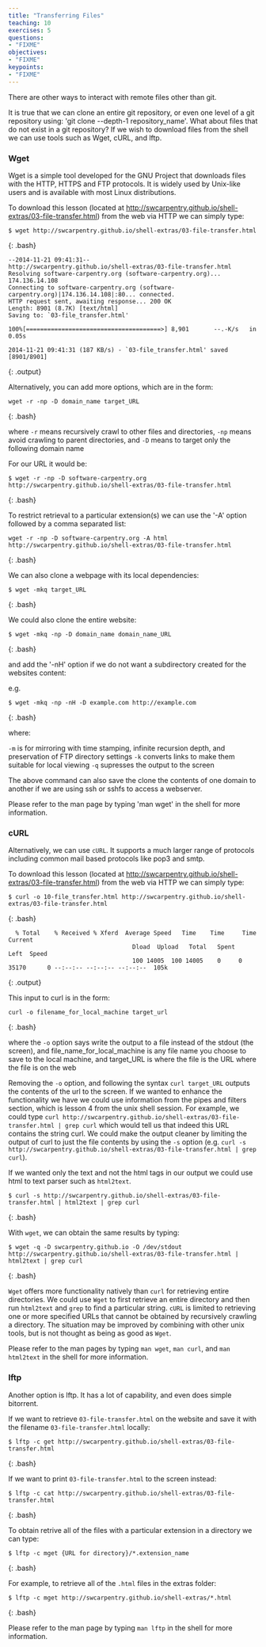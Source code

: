 ```yaml
---
title: "Transferring Files"
teaching: 10
exercises: 5
questions:
- "FIXME"
objectives:
- "FIXME"
keypoints:
- "FIXME"
---
```


There are other ways to interact with remote files other than git.

It is true that we can clone an entire git repository, or even one level of a git repository using: 'git clone --depth-1 repository_name'.
What about files that do not exist in a git repository? If we wish to download files from the shell we can use tools such as
Wget, cURL, and lftp.

### Wget

Wget is a simple tool developed for the GNU Project that downloads files with the HTTP, HTTPS and FTP protocols. It is widely used by Unix-like users and is available with most Linux distributions.

To download this lesson (located at http://swcarpentry.github.io/shell-extras/03-file-transfer.html) from the web via HTTP we can simply type:

~~~
$ wget http://swcarpentry.github.io/shell-extras/03-file-transfer.html
~~~
{: .bash}

~~~
--2014-11-21 09:41:31--  
http://swcarpentry.github.io/shell-extras/03-file-transfer.html
Resolving software-carpentry.org (software-carpentry.org)... 174.136.14.108
Connecting to software-carpentry.org (software-carpentry.org)|174.136.14.108|:80... connected.
HTTP request sent, awaiting response... 200 OK
Length: 8901 (8.7K) [text/html]
Saving to: `03-file_transfer.html'

100%[======================================>] 8,901       --.-K/s   in 0.05s   

2014-11-21 09:41:31 (187 KB/s) - `03-file_transfer.html' saved [8901/8901]
~~~
{: .output}

Alternatively, you can add more options, which are in the form:

~~~
wget -r -np -D domain_name target_URL
~~~
{: .bash}

where `-r` means recursively crawl to other files and directories, `-np` means avoid crawling to parent directories, and `-D` means to target only the following domain name

For our URL it would be:

~~~
$ wget -r -np -D software-carpentry.org http://swcarpentry.github.io/shell-extras/03-file-transfer.html
~~~
{: .bash}

To restrict retrieval to a particular extension(s) we can use the '-A' option followed by a comma separated list:

~~~
wget -r -np -D software-carpentry.org -A html http://swcarpentry.github.io/shell-extras/03-file-transfer.html
~~~
{: .bash}

We can also clone a webpage with its local dependencies:

~~~
$ wget -mkq target_URL
~~~
{: .bash}

We could also clone the entire website:

~~~
$ wget -mkq -np -D domain_name domain_name_URL
~~~
{: .bash}

and add the '-nH' option if we do not want a subdirectory created for the websites content:

e.g.

~~~
$ wget -mkq -np -nH -D example.com http://example.com
~~~
{: .bash}

where:

`-m` is for mirroring with time stamping, infinite recursion depth, and preservation of FTP directory settings
`-k` converts links to make them suitable for local viewing 
`-q` supresses the output to the screen

The above command can also save the clone the contents of one domain to another if we are using ssh or sshfs to access a webserver. 
 
Please refer to the man page by typing 'man wget' in the shell for more information.
  
### cURL

Alternatively, we can use `cURL`. It supports a much larger range of protocols including common mail based protocols like pop3 and smtp. 

To download this lesson (located at http://swcarpentry.github.io/shell-extras/03-file-transfer.html) from the web via HTTP we can simply type:

~~~
$ curl -o 10-file_transfer.html http://swcarpentry.github.io/shell-extras/03-file-transfer.html
~~~
{: .bash}

~~~
  % Total    % Received % Xferd  Average Speed   Time    Time     Time  Current
                                   Dload  Upload   Total   Spent    Left  Speed
                                   100 14005  100 14005    0     0  35170      0 --:--:-- --:--:-- --:--:--  105k
~~~
{: .output}

This input to curl is in the form:

~~~
curl -o filename_for_local_machine target_url
~~~
{: .bash}

where the `-o` option says write the output to a file instead of the stdout (the screen), and file_name_for_local_machine is any file name you choose to save to the local machine, and target_URL is where the file is the URL where the file is on the web

Removing the `-o` option, and following the syntax `curl target_URL` outputs the contents of the url to the screen. If we wanted to enhance the functionality we have we could use information from the pipes and filters section, which is lesson 4 from the unix shell session.
For example, we could type `curl http://swcarpentry.github.io/shell-extras/03-file-transfer.html
 | grep curl` which would tell us that indeed this URL contains the string curl. We could make the output cleaner by limiting the output of curl to just the file contents by using the `-s` option
(e.g. `curl -s http://swcarpentry.github.io/shell-extras/03-file-transfer.html | grep curl`). 

If we wanted only the text and not the html tags in our output we could use html to text parser such as `html2text`.

~~~
$ curl -s http://swcarpentry.github.io/shell-extras/03-file-transfer.html | html2text | grep curl
~~~
{: .bash}

With `wget`, we can obtain the same results by typing:

~~~
$ wget -q -D swcarpentry.github.io -O /dev/stdout http://swcarpentry.github.io/shell-extras/03-file-transfer.html | html2text | grep curl
~~~
{: .bash}

`Wget` offers more functionality natively than `curl` for retrieving entire directories. We could use `Wget` to first retrieve an entire directory and then run `html2text` and `grep` to find a particular string. `cURL` is limited to retrieving one or more specified URLs that cannot be obtained by recursively crawling a directory. The situation may be improved by combining with other unix tools, but is not thought as being as good as `Wget`.

Please refer to the man pages by typing `man wget`, `man curl`, and `man html2text` in the shell for more information. 

### lftp

Another option is lftp. It has a lot of capability, and even does simple bitorrent. 

If we want to retrieve `03-file-transfer.html` on the website and save it with the filename `03-file-transfer.html` locally:

~~~
$ lftp -c get http://swcarpentry.github.io/shell-extras/03-file-transfer.html
~~~
{: .bash}

If we want to print `03-file-transfer.html` to the screen instead:

~~~
$ lftp -c cat http://swcarpentry.github.io/shell-extras/03-file-transfer.html
~~~
{: .bash}

To obtain retrive all of the files with a particular extension in a directory we can type:

~~~
$ lftp -c mget {URL for directory}/*.extension_name
~~~
{: .bash}

For example, to retrieve all of the `.html` files in the extras folder:

~~~
$ lftp -c mget http://swcarpentry.github.io/shell-extras/*.html
~~~
{: .bash}

Please refer to the man page by typing `man lftp` in the shell for more information.
